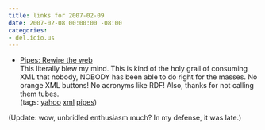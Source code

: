 ```yaml
---
title: links for 2007-02-09
date: 2007-02-08 00:00:00 -08:00
categories:
- del.icio.us
---
```


<ul class="delicious">
	<li>
		<div class="delicious-link"><a href="http://pipes.yahoo.com/">Pipes: Rewire the web</a></div>
		<div class="delicious-extended">This literally blew my mind. This is kind of the holy grail of consuming XML that nobody, NOBODY has been able to do right for the masses. No orange XML buttons! No acronyms like RDF! Also, thanks for not calling them tubes.</div>
		<div class="delicious-tags">(tags: <a href="http://del.icio.us/torrez/yahoo">yahoo</a> <a href="http://del.icio.us/torrez/xml">xml</a> <a href="http://del.icio.us/torrez/pipes">pipes</a>)</div></li>
</ul>

<p>(Update: wow, unbridled enthusiasm much? In my defense, it was late.)</p>
